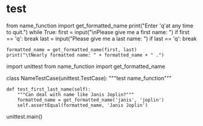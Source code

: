 # test

from name_function import get_formatted_name
print("Enter 'q'at any time to quit.")
while True:
    first = input("\nPlease give me a first name: ")
    if first == 'q':
        break
    last = input("Please give me a last name: ")
    if last == 'q':
        break

    formatted_name = get_formatted_name(first, last)
    print("\tNearly formatted name: " + formatted_name + " .")



import unittest
from name_function import get_formatted_name

class NameTestCase(unittest.TestCase):
    """test name_function"""

    def test_first_last_name(self):
        """Can deal with name like Janis Joplin?"""
        formatted_name = get_formatted_name('janis', 'joplin')
        self.assertEqual(formatted_name, 'Janis Joplin')

unittest.main()
